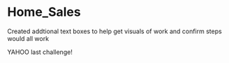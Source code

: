 # Home_Sales

Created addtional text boxes to help get visuals of work and confirm steps would all work

YAHOO last challenge!
